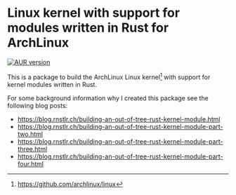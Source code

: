 # Linux kernel with support for modules written in Rust for ArchLinux

[![AUR version](https://img.shields.io/aur/version/linux-rust?label=AUR)](https://aur.archlinux.org/packages/linux-rust)

This is a package to build the ArchLinux Linux kernel[^1] with support for
kernel modules written in Rust.

For some background information why I created this package see the following
blog posts:

 * <https://blog.rnstlr.ch/building-an-out-of-tree-rust-kernel-module.html>
 * <https://blog.rnstlr.ch/building-an-out-of-tree-rust-kernel-module-part-two.html>
 * <https://blog.rnstlr.ch/building-an-out-of-tree-rust-kernel-module-part-three.html>
 * <https://blog.rnstlr.ch/building-an-out-of-tree-rust-kernel-module-part-four.html>

[^1]: <https://github.com/archlinux/linux>
